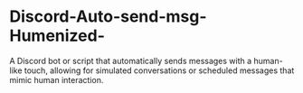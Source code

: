 # Discord-Auto-send-msg-Humenized-
 A Discord bot or script that automatically sends messages with a human-like touch, allowing for simulated conversations or scheduled messages that mimic human interaction.
